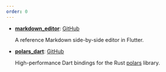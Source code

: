 ```yaml
---
order: 0
---
```


- [**markdown_editor**](/md-edit): [GitHub](https://github.com/Desdaemon/markdown_editor)

  A reference Markdown side-by-side editor in Flutter.

- [**polars_dart**](/polars_dart): [GitHub](https://github.com/Desdaemon/polars_dart)

  High-performance Dart bindings for the Rust [polars](https://pola.rs) library.